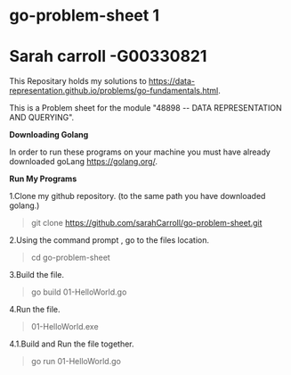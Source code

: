 # go-problem-sheet 1

# Sarah carroll -G00330821

This Repositary holds my solutions to https://data-representation.github.io/problems/go-fundamentals.html.

This is a Problem sheet for the module  "48898 -- DATA REPRESENTATION AND QUERYING".

**Downloading Golang**

In order to run these programs on your machine you must have already downloaded goLang https://golang.org/.

**Run My Programs**

1.Clone my github repository. (to the same path you have downloaded golang.)
>git clone https://github.com/sarahCarroll/go-problem-sheet.git

2.Using the command prompt , go to the files location.
>cd go-problem-sheet

3.Build the file.
>go build 01-HelloWorld.go

4.Run the file.
>01-HelloWorld.exe

4.1.Build and Run the file together.
>go run 01-HelloWorld.go
